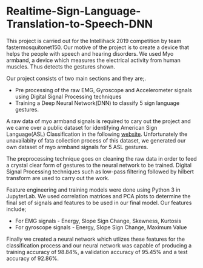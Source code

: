 # Realtime-Sign-Language-Translation-to-Speech-DNN
This project is carried out for the Intellihack 2019 competition by team fastermosquitonet150. Our motive of the project is to create a device that helps the people with speech and hearing disorders. We used Myo armband, a device which measures the electrical activity from human muscles. Thus detects the gestures shown.

Our project consists of two main sections and they are;.
* Pre processing of the raw EMG, Gyroscope and Accelerometer signals using Digital Signal Processing techniques
* Training a Deep Neural Network(DNN) to classify 5 sign language gestures.

A raw data of myo armband signals is required to cary out the project and we came over a public dataset for identifying American Sign Language(ASL)  Classification in the following [website](https://data.mendeley.com/datasets/wgswcr8z24/2). Unfortunately the unavailabity of fata collection process of this dataset, we generated our own dataset of myo armband signals for 5 ASL gestures. 

The preprocessing technique goes on cleaning the raw data in order to feed a crystal clear form of gestures to the neural network to be trained. Digital Signal Processing techniques such as low-pass filtering followed by hilbert transform are used to carry out the work.

Feature engineering and training models were done using Python 3 in JupyterLab. We used correlation matrices and PCA plots to determine the final set of signals and features to be used in our final model. 
Our features include;
* For EMG signals - Energy, Slope Sign Change, Skewness, Kurtosis
* For gyroscope signals - Energy, Slope Sign Change, Maximum Value

Finally we created a neural network which utlizes these features for the classification process and our neural network was capable of producing a training accuracy of 98.84%, a validation accuracy of 95.45% and a test accuracy of 92.86%.
